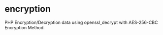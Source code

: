 # encryption
PHP Encryption/Decryption data using openssl_decrypt with AES-256-CBC Encryption Method.

